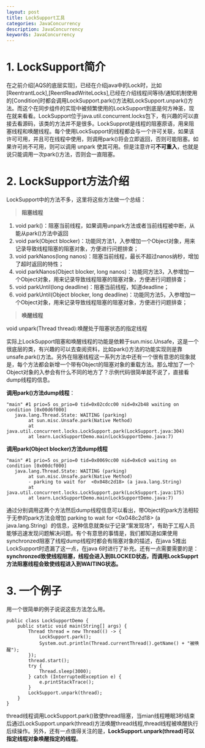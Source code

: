 ```yaml
---
layout: post
title: LockSupport工具
categories: JavaConcurrency
description: JavaConcurrency
keywords: JavaConcurrency
---
```



# 1. LockSupport简介 #
在之前介绍[AQS的底层实现]，已经在介绍java中的Lock时，比如[ReentrantLock],[ReentReadWriteLocks],已经在介绍线程间等待/通知机制使用的[Condition]时都会调用LockSupport.park()方法和LockSupport.unpark()方法。而这个在同步组件的实现中被频繁使用的LockSupport到底是何方神圣，现在就来看看。LockSupport位于java.util.concurrent.locks包下，有兴趣的可以直接去看源码，该类的方法并不是很多。LockSupprot是线程的阻塞原语，用来阻塞线程和唤醒线程。每个使用LockSupport的线程都会与一个许可关联，如果该许可可用，并且可在线程中使用，则调用park()将会立即返回，否则可能阻塞。如果许可尚不可用，则可以调用 unpark 使其可用。但是注意许可**不可重入**，也就是说只能调用一次park()方法，否则会一直阻塞。

# 2. LockSupport方法介绍 #
LockSupport中的方法不多，这里将这些方法做一个总结：

> **阻塞线程**

1. void park()：阻塞当前线程，如果调用unpark方法或者当前线程被中断，从能从park()方法中返回
2. void park(Object blocker)：功能同方法1，入参增加一个Object对象，用来记录导致线程阻塞的阻塞对象，方便进行问题排查；
3. void parkNanos(long nanos)：阻塞当前线程，最长不超过nanos纳秒，增加了超时返回的特性；
4. void parkNanos(Object blocker, long nanos)：功能同方法3，入参增加一个Object对象，用来记录导致线程阻塞的阻塞对象，方便进行问题排查；
5. void parkUntil(long deadline)：阻塞当前线程，知道deadline；
6. void parkUntil(Object blocker, long deadline)：功能同方法5，入参增加一个Object对象，用来记录导致线程阻塞的阻塞对象，方便进行问题排查；

> **唤醒线程**

void unpark(Thread thread):唤醒处于阻塞状态的指定线程

实际上LockSupport阻塞和唤醒线程的功能是依赖于sun.misc.Unsafe，这是一个很底层的类，有兴趣的可以去查阅资料，比如park()方法的功能实现则是靠unsafe.park()方法。另外在阻塞线程这一系列方法中还有一个很有意思的现象就是，每个方法都会新增一个带有Object的阻塞对象的重载方法。那么增加了一个Object对象的入参会有什么不同的地方了？示例代码很简单就不说了，直接看dump线程的信息。

**调用park()方法dump线程**：

	"main" #1 prio=5 os_prio=0 tid=0x02cdcc00 nid=0x2b48 waiting on condition [0x00d6f000]
	   java.lang.Thread.State: WAITING (parking)
	        at sun.misc.Unsafe.park(Native Method)
	        at java.util.concurrent.locks.LockSupport.park(LockSupport.java:304)
	        at learn.LockSupportDemo.main(LockSupportDemo.java:7)

**调用park(Object blocker)方法dump线程**

	"main" #1 prio=5 os_prio=0 tid=0x0069cc00 nid=0x6c0 waiting on condition [0x00dcf000]
	   java.lang.Thread.State: WAITING (parking)
	        at sun.misc.Unsafe.park(Native Method)
	        - parking to wait for  <0x048c2d18> (a java.lang.String)
	        at java.util.concurrent.locks.LockSupport.park(LockSupport.java:175)
	        at learn.LockSupportDemo.main(LockSupportDemo.java:7)


通过分别调用这两个方法然后dump线程信息可以看出，带Object的park方法相较于无参的park方法会增加 parking to wait for  <0x048c2d18> (a java.lang.String）的信息，这种信息就类似于记录“案发现场”，有助于工程人员能够迅速发现问题解决问题。有个有意思的事情是，我们都知道如果使用synchronzed阻塞了线程dump线程时都会有阻塞对象的描述，在java 5推出LockSupport时遗漏了这一点，在java 6时进行了补充。还有一点需要需要的是：**synchronzed致使线程阻塞，线程会进入到BLOCKED状态，而调用LockSupprt方法阻塞线程会致使线程进入到WAITING状态。**

# 3. 一个例子 #

用一个很简单的例子说说这些方法怎么用。

	public class LockSupportDemo {
	    public static void main(String[] args) {
	        Thread thread = new Thread(() -> {
	            LockSupport.park();
	            System.out.println(Thread.currentThread().getName() + "被唤醒");
	        });
	        thread.start();
	        try {
	            Thread.sleep(3000);
	        } catch (InterruptedException e) {
	            e.printStackTrace();
	        }
	        LockSupport.unpark(thread);
	    }
	}

thread线程调用LockSupport.park()致使thread阻塞，当mian线程睡眠3秒结束后通过LockSupport.unpark(thread)方法唤醒thread线程,thread线程被唤醒执行后续操作。另外，还有一点值得关注的是，**LockSupport.unpark(thread)可以指定线程对象唤醒指定的线程**。
